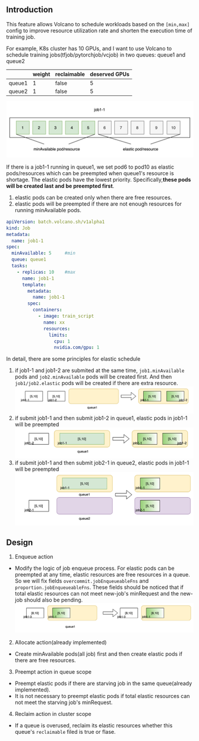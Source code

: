 ## Introduction

This feature allows Volcano to schedule workloads based on the `[min,max]` config to improve resource utilization rate and shorten the execution time of training job.

For example, K8s cluster has 10 GPUs, and I want to use Volcano to schedule training jobs(tfjob/pytorchjob/vcjob) in two queues: queue1 and queue2

||weight|  reclaimable| deserved GPUs|
|---|---|---|---|
|queue1|  1|   false|    5|
|queue2|  1|   false|    5|

![](images/elastic-scheduler-job1-1.png)

If there is a job1-1 running in queue1, we set pod6 to pod10 as elastic pods/resources which can be preempted when queue1's resource is shortage. The elastic pods have the lowest priority. Specifically,**these pods will be created last and be preempted first**.
1. elastic pods can be created only when there are free resources.
2. elastic pods will be preempted if there are not enough resources for running minAvailable pods.

```yaml
apiVersion: batch.volcano.sh/v1alpha1
kind: Job
metadata:
  name: job1-1
spec:
  minAvailable: 5     #min
  queue: queue1
  tasks:
    - replicas: 10    #max
      name: job1-1
      template:
        metadata:
          name: job1-1
        spec:
          containers:
            - image: train_script
              name: xx
              resources:
                limits:
                  cpu: 1
                  nvidia.com/gpu: 1
```

In detail, there are some principles for elastic schedule
1. if job1-1 and job1-2 are submited at the same time, `job1.minAvailable` pods and `job2.minAvailable` pods will be created first. And then `job1/job2.elastic` pods will be created if there are extra resource.
   ![](images/elastic-scheduler-job1-1-2.png)
2. if submit job1-1 and then submit job1-2 in queue1, elastic pods in job1-1 will be preempted
   ![](images/elastic-scheduler-job1-2.png)
3. if submit job1-1 and then submit job2-1 in queue2, elastic pods in job1-1 will be preempted
   ![](images/elastic-scheduler-job2-1.png)

## Design

1. Enqueue action
- Modify the logic of job enqueue process. For elastic pods can be preempted at any time, elastic resources are free resources in a queue. So we will fix fields `overcommit.jobEnqueueableFns` and `proportion.jobEnqueueableFns`. These fields should be noticed that if total elastic resources can not meet new-job's minRequest and the new-job should also be pending.
  ![](images/elastic-scheduler-job1-3.png)

2. Allocate action(already implemented)
- Create minAvailable pods(all job) first and then create elastic pods if there are free resources.

3. Preempt action in queue scope
- Preempt elastic pods if there are starving job in the same queue(already implemented).
- It is not necessary to preempt elastic pods if total elastic resources can not meet the starving job's minRequest.

4. Reclaim action in cluster scope
- If a queue is overused, reclaim its elastic resources whether this queue's `reclaimable` filed is true or flase.
